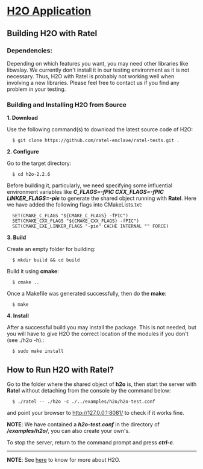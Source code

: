[H2O Application](https://github.com/h2o/h2o)
====================

Building H2O with Ratel
-----------------------------
### Dependencies:

Depending on which features you want, you may need other libraries like libwslay. We currently don't install it in our testing environment as it is not necessary. Thus, H2O with Ratel is probably not working well when involving a new libraries. Please feel free to contact us if you find any problem in your testing.

### Building and Installing H2O from Source
**1. Download**

Use the following command(s) to download the latest source code of H2O:
  ```
    $ git clone https://github.com/ratel-enclave/ratel-tests.git .
  ```
**2. Configure**

Go to the target directory:
  ```
    $ cd h2o-2.2.6
  ```
Before building it, particularly, we need specifying some influential environment variables like ***C_FLAGS=-fPIC CXX_FLAGS=-fPIC LINKER_FLAGS=-pie*** to generate the shared object running with **Ratel**. Here we have added the following flags into CMakeLists.txt:
  ```
    SET(CMAKE_C_FLAGS "${CMAKE_C_FLAGS} -fPIC")
	SET(CMAKE_CXX_FLAGS "${CMAKE_CXX_FLAGS} -fPIC")
	SET(CMAKE_EXE_LINKER_FLAGS "-pie" CACHE INTERNAL "" FORCE)
  ```

**3. Build**

Create an empty folder for building:
  ```
    $ mkdir build && cd build
  ```
Build it using **cmake**:
  ```
    $ cmake ..
  ```
Once a Makefile was generated successfully, then do the **make**:
  ```
    $ make
  ```

**4. Install**

After a successful build you may install the package. This is not needed, but you will have to give H2O the correct location of the modules if you don't (see ./h2o -h).:
  ```
    $ sudo make install
  ```

How to Run H2O with Ratel?
-----------------------------------
Go to the folder where the shared object of **h2o** is, then start the server with **Ratel** without detaching from the console by the command below: 
  ```
    $ ./ratel -- ./h2o -c ./../examples/h2o/h2o-test.conf
  ```
and point your browser to http://127.0.0.1:8081/ to check if it works fine.

**NOTE**: We have contained a ***h2o-test.conf*** in the directory of ***/examples/h2o/***, you can also create your own's.

To stop the server, return to the command prompt and press ***ctrl-c***.

-----------------------------------
**NOTE**: See [here](https://h2o.examp1e.net) to know for more about H2O.
